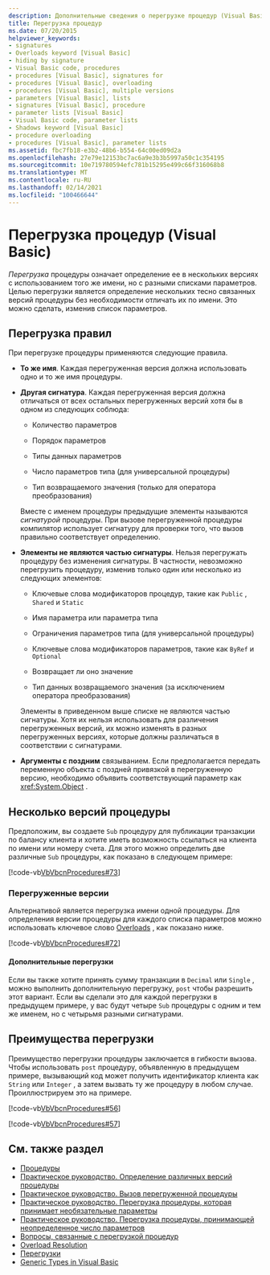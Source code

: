 ```yaml
---
description: Дополнительные сведения о перегрузке процедур (Visual Basic)
title: Перегрузка процедур
ms.date: 07/20/2015
helpviewer_keywords:
- signatures
- Overloads keyword [Visual Basic]
- hiding by signature
- Visual Basic code, procedures
- procedures [Visual Basic], signatures for
- procedures [Visual Basic], overloading
- procedures [Visual Basic], multiple versions
- parameters [Visual Basic], lists
- signatures [Visual Basic], procedure
- parameter lists [Visual Basic]
- Visual Basic code, parameter lists
- Shadows keyword [Visual Basic]
- procedure overloading
- procedures [Visual Basic], parameter lists
ms.assetid: fbc7fb18-e3b2-48b6-b554-64c00ed09d2a
ms.openlocfilehash: 27e79e12153bc7ac6a9e3b3b5997a50c1c354195
ms.sourcegitcommit: 10e719780594efc781b15295e499c66f316068b8
ms.translationtype: MT
ms.contentlocale: ru-RU
ms.lasthandoff: 02/14/2021
ms.locfileid: "100466644"
---
```

# <a name="procedure-overloading-visual-basic"></a>Перегрузка процедур (Visual Basic)

*Перегрузка* процедуры означает определение ее в нескольких версиях с использованием того же имени, но с разными списками параметров. Целью перегрузки является определение нескольких тесно связанных версий процедуры без необходимости отличать их по имени. Это можно сделать, изменив список параметров.

## <a name="overloading-rules"></a>Перегрузка правил

При перегрузке процедуры применяются следующие правила.

- **То же имя**. Каждая перегруженная версия должна использовать одно и то же имя процедуры.

- **Другая сигнатура**. Каждая перегруженная версия должна отличаться от всех остальных перегруженных версий хотя бы в одном из следующих соблюда:

  - Количество параметров

  - Порядок параметров

  - Типы данных параметров

  - Число параметров типа (для универсальной процедуры)

  - Тип возвращаемого значения (только для оператора преобразования)

  Вместе с именем процедуры предыдущие элементы называются *сигнатурой* процедуры. При вызове перегруженной процедуры компилятор использует сигнатуру для проверки того, что вызов правильно соответствует определению.

- **Элементы не являются частью сигнатуры**. Нельзя перегружать процедуру без изменения сигнатуры. В частности, невозможно перегрузить процедуру, изменив только один или несколько из следующих элементов:

  - Ключевые слова модификаторов процедур, такие как `Public` , `Shared` и `Static`

  - Имя параметра или параметра типа

  - Ограничения параметров типа (для универсальной процедуры)

  - Ключевые слова модификаторов параметров, такие как `ByRef` и `Optional`

  - Возвращает ли оно значение

  - Тип данных возвращаемого значения (за исключением оператора преобразования)

  Элементы в приведенном выше списке не являются частью сигнатуры. Хотя их нельзя использовать для различения перегруженных версий, их можно изменять в разных перегруженных версиях, которые должны различаться в соответствии с сигнатурами.

- **Аргументы с поздним** связыванием. Если предполагается передать переменную объекта с поздней привязкой в перегруженную версию, необходимо объявить соответствующий параметр как <xref:System.Object> .

## <a name="multiple-versions-of-a-procedure"></a>Несколько версий процедуры

Предположим, вы создаете `Sub` процедуру для публикации транзакции по балансу клиента и хотите иметь возможность ссылаться на клиента по имени или номеру счета. Для этого можно определить две различные `Sub` процедуры, как показано в следующем примере:

[!code-vb[VbVbcnProcedures#73](~/samples/snippets/visualbasic/VS_Snippets_VBCSharp/VbVbcnProcedures/VB/Class1.vb#73)]

### <a name="overloaded-versions"></a>Перегруженные версии

Альтернативой является перегрузка имени одной процедуры. Для определения версии процедуры для каждого списка параметров можно использовать ключевое слово [Overloads](../../../language-reference/modifiers/overloads.md) , как показано ниже.

[!code-vb[VbVbcnProcedures#72](~/samples/snippets/visualbasic/VS_Snippets_VBCSharp/VbVbcnProcedures/VB/Class1.vb#72)]

#### <a name="additional-overloads"></a>Дополнительные перегрузки

Если вы также хотите принять сумму транзакции в `Decimal` или `Single` , можно выполнить дополнительную перегрузку, `post` чтобы разрешить этот вариант. Если вы сделали это для каждой перегрузки в предыдущем примере, у вас будут четыре `Sub` процедуры с одним и тем же именем, но с четырьмя разными сигнатурами.

## <a name="advantages-of-overloading"></a>Преимущества перегрузки

Преимущество перегрузки процедуры заключается в гибкости вызова. Чтобы использовать `post` процедуру, объявленную в предыдущем примере, вызывающий код может получить идентификатор клиента как `String` или `Integer` , а затем вызвать ту же процедуру в любом случае. Проиллюстрируем это на примере.

[!code-vb[VbVbcnProcedures#56](~/samples/snippets/visualbasic/VS_Snippets_VBCSharp/VbVbcnProcedures/VB/Class1.vb#56)]

[!code-vb[VbVbcnProcedures#57](~/samples/snippets/visualbasic/VS_Snippets_VBCSharp/VbVbcnProcedures/VB/Class1.vb#57)]

## <a name="see-also"></a>См. также раздел

- [Процедуры](./index.md)
- [Практическое руководство. Определение различных версий процедуры](./how-to-define-multiple-versions-of-a-procedure.md)
- [Практическое руководство. Вызов перегруженной процедуры](./how-to-call-an-overloaded-procedure.md)
- [Практическое руководство. Перегрузка процедуры, которая принимает необязательные параметры](./how-to-overload-a-procedure-that-takes-optional-parameters.md)
- [Практическое руководство. Перегрузка процедуры, принимающей неопределенное число параметров](./how-to-overload-a-procedure-that-takes-an-indefinite-number-of-parameters.md)
- [Вопросы, связанные с перегрузкой процедур](./considerations-in-overloading-procedures.md)
- [Overload Resolution](./overload-resolution.md)
- [Перегрузки](../../../language-reference/modifiers/overloads.md)
- [Generic Types in Visual Basic](../data-types/generic-types.md)
